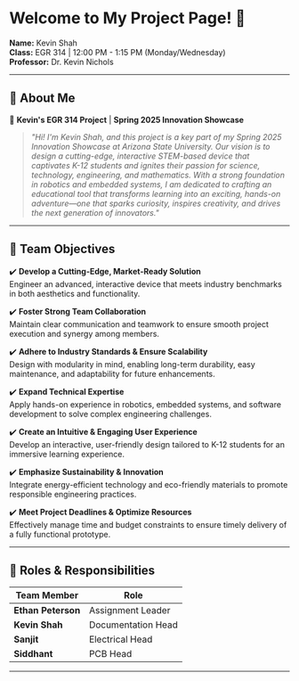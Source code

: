 # Welcome to My Project Page! 🚀  

 
**Name:** Kevin Shah  
**Class:** EGR 314 | 12:00 PM - 1:15 PM (Monday/Wednesday)  
**Professor:** Dr. Kevin Nichols  

---

## **📢 About Me**  
🚀 **Kevin's EGR 314 Project** | **Spring 2025 Innovation Showcase**  

> *"Hi! I'm Kevin Shah, and this project is a key part of my Spring 2025 Innovation Showcase at Arizona State University. Our vision is to design a cutting-edge, interactive STEM-based device that captivates K-12 students and ignites their passion for science, technology, engineering, and mathematics. With a strong foundation in robotics and embedded systems, I am dedicated to crafting an educational tool that transforms learning into an exciting, hands-on adventure—one that sparks curiosity, inspires creativity, and drives the next generation of innovators."*

---

## **🚀 Team Objectives**  
✔️ **Develop a Cutting-Edge, Market-Ready Solution**  
Engineer an advanced, interactive device that meets industry benchmarks in both aesthetics and functionality.  

✔️ **Foster Strong Team Collaboration**  
Maintain clear communication and teamwork to ensure smooth project execution and synergy among members.  

✔️ **Adhere to Industry Standards & Ensure Scalability**  
Design with modularity in mind, enabling long-term durability, easy maintenance, and adaptability for future enhancements.  

✔️ **Expand Technical Expertise**  
Apply hands-on experience in robotics, embedded systems, and software development to solve complex engineering challenges.  

✔️ **Create an Intuitive & Engaging User Experience**  
Develop an interactive, user-friendly design tailored to K-12 students for an immersive learning experience.  

✔️ **Emphasize Sustainability & Innovation**  
Integrate energy-efficient technology and eco-friendly materials to promote responsible engineering practices.  

✔️ **Meet Project Deadlines & Optimize Resources**  
Effectively manage time and budget constraints to ensure timely delivery of a fully functional prototype.  

---  

## **📌 Roles & Responsibilities**  
| **Team Member**  | **Role**  |
|------------------|----------|
| **Ethan Peterson**  | Assignment Leader  |
| **Kevin Shah**  | Documentation Head  |
| **Sanjit**  | Electrical Head  |
| **Siddhant**  | PCB Head  |

---
